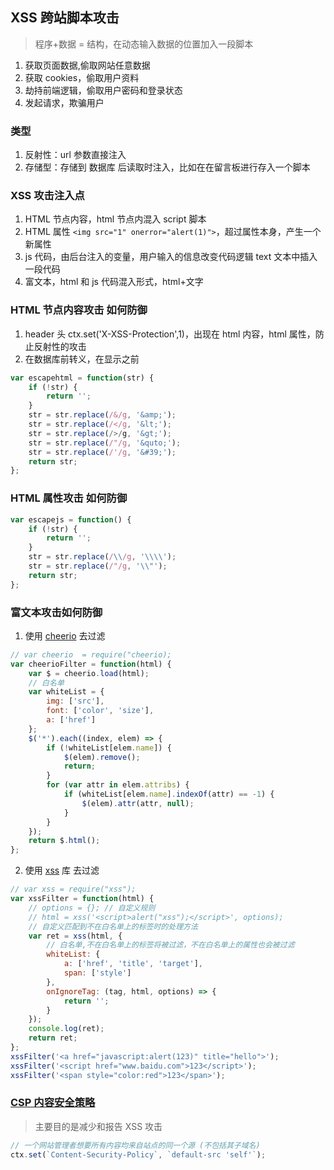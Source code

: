 ## XSS 跨站脚本攻击

> 程序+数据 = 结构，在动态输入数据的位置加入一段脚本

1.  获取页面数据,偷取网站任意数据
2.  获取 cookies，偷取用户资料
3.  劫持前端逻辑，偷取用户密码和登录状态
4.  发起请求，欺骗用户

### 类型

1. 反射性：url 参数直接注入
2. 存储型：存储到 数据库 后读取时注入，比如在在留言板进行存入一个脚本

### XSS 攻击注入点

1. HTML 节点内容，html 节点内混入 script 脚本
2. HTML 属性 `<img src="1" onerror="alert(1)">`，超过属性本身，产生一个新属性
3. js 代码，由后台注入的变量，用户输入的信息改变代码逻辑 text 文本中插入一段代码
4. 富文本，html 和 js 代码混入形式，html+文字

### HTML 节点内容攻击 如何防御

1. header 头 ctx.set('X-XSS-Protection',1)，出现在 html 内容，html 属性，防止反射性的攻击
2. 在数据库前转义，在显示之前

```js
var escapehtml = function(str) {
	if (!str) {
		return '';
	}
	str = str.replace(/&/g, '&amp;');
	str = str.replace(/</g, '&lt;');
	str = str.replace(/>/g, '&gt;');
	str = str.replace(/"/g, '&quto;');
	str = str.replace(/'/g, '&#39;');
	return str;
};
```

### HTML 属性攻击 如何防御

```js
var escapejs = function() {
	if (!str) {
		return '';
	}
	str = str.replace(/\\/g, '\\\\');
	str = str.replace(/"/g, '\\"');
	return str;
};
```

### 富文本攻击如何防御

1. 使用 [cheerio](https://github.com/cheeriojs/cheerio) 去过滤

```js
// var cheerio  = require("cheerio);
var cheerioFilter = function(html) {
	var $ = cheerio.load(html);
	// 白名单
	var whiteList = {
		img: ['src'],
		font: ['color', 'size'],
		a: ['href']
	};
	$('*').each((index, elem) => {
		if (!whiteList[elem.name]) {
			$(elem).remove();
			return;
		}
		for (var attr in elem.attribs) {
			if (whiteList[elem.name].indexOf(attr) == -1) {
				$(elem).attr(attr, null);
			}
		}
	});
	return $.html();
};
```

2. 使用 [xss](https://github.com/leizongmin/js-xss/blob/master/README.zh.md) 库 去过滤

```js
// var xss = require("xss");
var xssFilter = function(html) {
	// options = {}; // 自定义规则
	// html = xss('<script>alert("xss");</script>', options);
	// 自定义匹配到不在白名单上的标签时的处理方法
	var ret = xss(html, {
		// 白名单,不在白名单上的标签将被过滤，不在白名单上的属性也会被过滤
		whiteList: {
			a: ['href', 'title', 'target'],
			span: ['style']
		},
		onIgnoreTag: (tag, html, options) => {
			return '';
		}
	});
	console.log(ret);
	return ret;
};
xssFilter('<a href="javascript:alert(123)" title="hello">');
xssFilter('<script href="www.baidu.com">123</script>');
xssFilter('<span style="color:red">123</span>');
```

### [CSP 内容安全策略](https://developer.mozilla.org/zh-CN/docs/Web/HTTP/CSP)

> 主要目的是减少和报告 XSS 攻击

```js
// 一个网站管理者想要所有内容均来自站点的同一个源 (不包括其子域名)
ctx.set(`Content-Security-Policy`, `default-src 'self'`);
```
